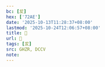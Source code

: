 ```yaml
---
bc: [犮]
hex: ['72AE']
date: '2025-10-13T11:28:37+08:00'
lastmod: '2025-10-24T12:06:57+08:00'
title: 󰝼
url: 󰝼
tags: [犮]
src: GHZR, DCCV
note:
---
```

